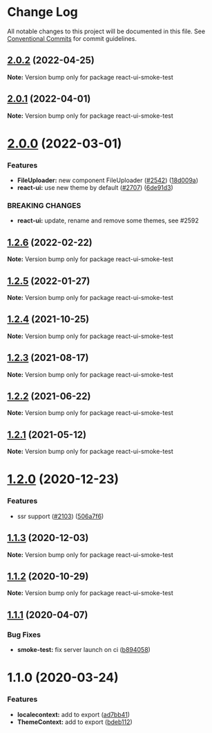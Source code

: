 # Change Log

All notable changes to this project will be documented in this file.
See [Conventional Commits](https://conventionalcommits.org) for commit guidelines.

## [2.0.2](https://github.com/skbkontur/retail-ui/compare/react-ui-smoke-test@2.0.1...react-ui-smoke-test@2.0.2) (2022-04-25)

**Note:** Version bump only for package react-ui-smoke-test





## [2.0.1](https://github.com/skbkontur/retail-ui/compare/react-ui-smoke-test@2.0.0...react-ui-smoke-test@2.0.1) (2022-04-01)

**Note:** Version bump only for package react-ui-smoke-test





# [2.0.0](https://github.com/skbkontur/retail-ui/compare/react-ui-smoke-test@1.2.6...react-ui-smoke-test@2.0.0) (2022-03-01)


### Features

* **FileUploader:** new component FileUploader ([#2542](https://github.com/skbkontur/retail-ui/issues/2542)) ([18d009a](https://github.com/skbkontur/retail-ui/commit/18d009a8ebeafa2379d5fb46a564ead97c3da6a5))
* **react-ui:** use new theme by default ([#2707](https://github.com/skbkontur/retail-ui/issues/2707)) ([6de91d3](https://github.com/skbkontur/retail-ui/commit/6de91d3f6a44a86a8a9179f9718ab0b15256d91a))


### BREAKING CHANGES

* **react-ui:** update, rename and remove some themes, see #2592





## [1.2.6](https://github.com/skbkontur/retail-ui/compare/react-ui-smoke-test@1.2.5...react-ui-smoke-test@1.2.6) (2022-02-22)

**Note:** Version bump only for package react-ui-smoke-test





## [1.2.5](https://github.com/skbkontur/retail-ui/compare/react-ui-smoke-test@1.2.4...react-ui-smoke-test@1.2.5) (2022-01-27)

**Note:** Version bump only for package react-ui-smoke-test





## [1.2.4](https://github.com/skbkontur/retail-ui/compare/react-ui-smoke-test@1.2.3...react-ui-smoke-test@1.2.4) (2021-10-25)

**Note:** Version bump only for package react-ui-smoke-test





## [1.2.3](https://github.com/skbkontur/retail-ui/compare/react-ui-smoke-test@1.2.2...react-ui-smoke-test@1.2.3) (2021-08-17)

**Note:** Version bump only for package react-ui-smoke-test





## [1.2.2](https://github.com/skbkontur/retail-ui/compare/react-ui-smoke-test@1.2.1...react-ui-smoke-test@1.2.2) (2021-06-22)

**Note:** Version bump only for package react-ui-smoke-test





## [1.2.1](https://github.com/skbkontur/retail-ui/compare/react-ui-smoke-test@1.2.0...react-ui-smoke-test@1.2.1) (2021-05-12)

**Note:** Version bump only for package react-ui-smoke-test





# [1.2.0](https://github.com/skbkontur/retail-ui/compare/react-ui-smoke-test@1.1.3...react-ui-smoke-test@1.2.0) (2020-12-23)


### Features

* ssr support ([#2103](https://github.com/skbkontur/retail-ui/issues/2103)) ([506a7f6](https://github.com/skbkontur/retail-ui/commit/506a7f63337cc4ca2567581495959b1656fedd18))





## [1.1.3](https://github.com/skbkontur/retail-ui/compare/react-ui-smoke-test@1.1.2...react-ui-smoke-test@1.1.3) (2020-12-03)

**Note:** Version bump only for package react-ui-smoke-test





## [1.1.2](https://github.com/skbkontur/retail-ui/compare/react-ui-smoke-test@1.1.1...react-ui-smoke-test@1.1.2) (2020-10-29)

**Note:** Version bump only for package react-ui-smoke-test






## [1.1.1](https://github.com/skbkontur/retail-ui/compare/react-ui-smoke-test@1.1.0...react-ui-smoke-test@1.1.1) (2020-04-07)


### Bug Fixes

* **smoke-test:** fix server launch on ci ([b894058](https://github.com/skbkontur/retail-ui/commit/b894058cf91e802a5e9c9b7f238d7942e741c413))





# 1.1.0 (2020-03-24)


### Features

* **localecontext:** add  to export ([ad7bb41](https://github.com/skbkontur/retail-ui/commit/ad7bb41316378fe37af8cc6ad9efe15537804f7a))
* **ThemeContext:** add to export ([bdeb112](https://github.com/skbkontur/retail-ui/commit/bdeb1123e6eb393b56c27c50ddff2f6721d54850))
